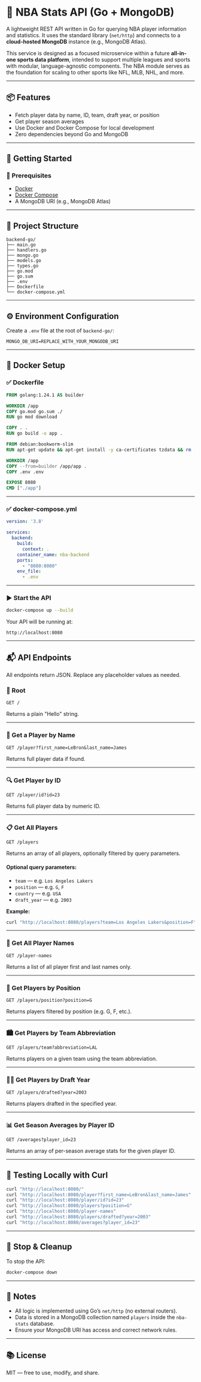 # 🏀 NBA Stats API (Go + MongoDB)

A lightweight REST API written in Go for querying NBA player information and statistics. It uses the standard library (`net/http`) and connects to a **cloud-hosted MongoDB** instance (e.g., MongoDB Atlas).

This service is designed as a focused microservice within a future **all-in-one sports data platform**, intended to support multiple leagues and sports with modular, language-agnostic components. The NBA module serves as the foundation for scaling to other sports like NFL, MLB, NHL, and more.

---

## 📦 Features

- Fetch player data by name, ID, team, draft year, or position
- Get player season averages
- Use Docker and Docker Compose for local development
- Zero dependencies beyond Go and MongoDB

---

## 🚀 Getting Started

### 🧰 Prerequisites

- [Docker](https://www.docker.com/products/docker-desktop)
- [Docker Compose](https://docs.docker.com/compose/)
- A MongoDB URI (e.g., MongoDB Atlas)

---

## 📁 Project Structure

```
backend-go/
├── main.go
├── handlers.go
├── mongo.go
├── models.go
├── types.go
├── go.mod
├── go.sum
├── .env
├── Dockerfile
└── docker-compose.yml
```

---

## ⚙️ Environment Configuration

Create a `.env` file at the root of `backend-go/`:

```env
MONGO_DB_URI=REPLACE_WITH_YOUR_MONGODB_URI
```

---

## 🐳 Docker Setup

### ✅ Dockerfile

```dockerfile
FROM golang:1.24.1 AS builder

WORKDIR /app
COPY go.mod go.sum ./
RUN go mod download

COPY . .
RUN go build -o app .

FROM debian:bookworm-slim
RUN apt-get update && apt-get install -y ca-certificates tzdata && rm -rf /var/lib/apt/lists/*

WORKDIR /app
COPY --from=builder /app/app .
COPY .env .env

EXPOSE 8080
CMD ["./app"]
```

---

### ✅ docker-compose.yml

```yaml
version: '3.8'

services:
  backend:
    build:
      context: .
    container_name: nba-backend
    ports:
      - "8080:8080"
    env_file:
      - .env
```

---

### ▶️ Start the API

```bash
docker-compose up --build
```

Your API will be running at:

```
http://localhost:8080
```

---

## 📬 API Endpoints

All endpoints return JSON. Replace any placeholder values as needed.

### 🧠 Root

```http
GET /
```
Returns a plain "Hello" string.

---

### 👤 Get a Player by Name

```http
GET /player?first_name=LeBron&last_name=James
```
Returns full player data if found.

---

### 🔍 Get Player by ID

```http
GET /player/id?id=23
```
Returns full player data by numeric ID.


---

### 📋 Get All Players

```http
GET /players
```
Returns an array of all players, optionally filtered by query parameters.


#### Optional query parameters:
- `team` — e.g. `Los Angeles Lakers`
- `position` — e.g. `G`, `F`
- `country` — e.g. `USA`
- `draft_year` — e.g. `2003`

**Example:**

```bash
curl "http://localhost:8080/players?team=Los Angeles Lakers&position=F"
```

---

### 📛 Get All Player Names

```http
GET /player-names
```
Returns a list of all player first and last names only.

---

### 📌 Get Players by Position

```http
GET /players/position?position=G
```
Returns players filtered by position (e.g. G, F, etc.).

---

### 🏙️ Get Players by Team Abbreviation

```http
GET /players/team?abbreviation=LAL
```
Returns players on a given team using the team abbreviation.

---

### 🧑‍🎓 Get Players by Draft Year

```http
GET /players/drafted?year=2003
```
Returns players drafted in the specified year.

---

### 📊 Get Season Averages by Player ID

```http
GET /averages?player_id=23
```
Returns an array of per-season average stats for the given player ID.

---

## 🧪 Testing Locally with Curl

```bash
curl "http://localhost:8080/"
curl "http://localhost:8080/player?first_name=LeBron&last_name=James"
curl "http://localhost:8080/player/id?id=23"
curl "http://localhost:8080/players?position=G"
curl "http://localhost:8080/player-names"
curl "http://localhost:8080/players/drafted?year=2003"
curl "http://localhost:8080/averages?player_id=23"
```

---

## 🧼 Stop & Cleanup

To stop the API:

```bash
docker-compose down
```

---

## 📝 Notes

- All logic is implemented using Go’s `net/http` (no external routers).
- Data is stored in a MongoDB collection named `players` inside the `nba-stats` database.
- Ensure your MongoDB URI has access and correct network rules.

---

## 📚 License

MIT — free to use, modify, and share.
